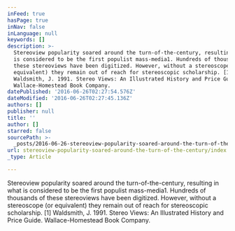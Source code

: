```yaml
---
inFeed: true
hasPage: true
inNav: false
inLanguage: null
keywords: []
description: >-
  Stereoview popularity soared around the turn-of-the-century, resulting in what
  is considered to be the first populist mass-media1. Hundreds of thousands of
  these stereoviews have been digitized. However, without a stereoscope (or
  equivalent) they remain out of reach for stereoscopic scholarship. [1]
  Waldsmith, J. 1991. Stereo Views: An Illustrated History and Price Guide.
  Wallace-Homestead Book Company.
datePublished: '2016-06-26T02:27:54.576Z'
dateModified: '2016-06-26T02:27:45.136Z'
authors: []
publisher: null
title: ''
author: []
starred: false
sourcePath: >-
  _posts/2016-06-26-stereoview-popularity-soared-around-the-turn-of-the-century.md
url: stereoview-popularity-soared-around-the-turn-of-the-century/index.html
_type: Article

---
```

Stereoview popularity soared around the turn-of-the-century, resulting in what is considered to be the first populist mass-media1\. Hundreds of thousands of these stereoviews have been digitized. However, without a stereoscope (or equivalent) they remain out of reach for stereoscopic scholarship. \[1\] Waldsmith, J. 1991\. Stereo Views: An Illustrated History and Price Guide. Wallace-Homestead Book Company.